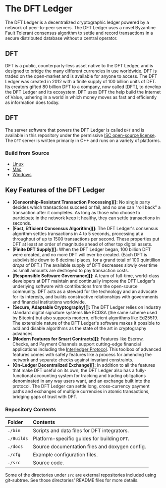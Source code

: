 # The DFT Ledger

The DFT Ledger is a decentralized cryptographic ledger powered by a network of peer-to-peer servers. The DFT Ledger uses a novel Byzantine Fault Tolerant consensus algorithm to settle and record transactions in a secure distributed database without a central operator.

## DFT
DFT is a public, counterparty-less asset native to the DFT Ledger, and is designed to bridge the many different currencies in use worldwide. DFT is traded on the open-market and is available for anyone to access. The DFT Ledger was created in 2012 with a finite supply of 100 billion units of DFT. Its creators gifted 80 billion DFT to a company, now called [DFT], to develop the DFT Ledger and its ecosystem.  DFT uses DFT the help build the Internet of Value, ushering in a world in which money moves as fast and efficiently as information does today.

## DFT
The server software that powers the DFT Ledger is called `DFT` and is available in this repository under the permissive [ISC open-source license](LICENSE). The `DFT` server is written primarily in C++ and runs on a variety of platforms.

### Build from Source

* [Linux](Builds/linux/README.md)
* [Mac](Builds/macos/README.md)
* [Windows](Builds/VisualStudio2017/README.md)

## Key Features of the DFT Ledger

- **[Censorship-Resistant Transaction Processing][]:** No single party decides which transactions succeed or fail, and no one can "roll back" a transaction after it completes. As long as those who choose to participate in the network keep it healthy, they can settle transactions in seconds.
- **[Fast, Efficient Consensus Algorithm][]:** The DFT Ledger's consensus algorithm settles transactions in 4 to 5 seconds, processing at a throughput of up to 1500 transactions per second. These properties put DFT at least an order of magnitude ahead of other top digital assets.
- **[Finite DFT Supply][]:** When the DFT Ledger began, 100 billion DFT were created, and no more DFT will ever be created. (Each DFT is subdivisible down to 6 decimal places, for a grand total of 100 quintillion _drops_ of DFT.) The available supply of DFT decreases slowly over time as small amounts are destroyed to pay transaction costs.
- **[Responsible Software Governance][]:** A team of full-time, world-class developers at DFT maintain and continually improve the DFT Ledger's underlying software with contributions from the open-source community. DFT acts as a steward for the technology and an advocate for its interests, and builds constructive relationships with governments and financial institutions worldwide.
- **[Secure, Adaptable Cryptography][]:** The DFT Ledger relies on industry standard digital signature systems like ECDSA (the same scheme used by Bitcoin) but also supports modern, efficient algorithms like Ed25519. The extensible nature of the DFT Ledger's software makes it possible to add and disable algorithms as the state of the art in cryptography advances.
- **[Modern Features for Smart Contracts][]:** Features like Escrow, Checks, and Payment Channels support cutting-edge financial applications including the [Interledger Protocol](https://interledger.org/). This toolbox of advanced features comes with safety features like a process for amending the network and separate checks against invariant constraints.
- **[On-Ledger Decentralized Exchange][]:** In addition to all the features that make DFT useful on its own, the DFT Ledger also has a fully-functional accounting system for tracking and trading obligations denominated in any way users want, and an exchange built into the protocol. The DFT Ledger can settle long, cross-currency payment paths and exchanges of multiple currencies in atomic transactions, bridging gaps of trust with DFT.

### Repository Contents

| Folder     | Contents                                         |
|:-----------|:-------------------------------------------------|
| `./bin`    | Scripts and data files for DFT integrators.   |
| `./Builds` | Platform-specific guides for building `DFT`. |
| `./docs`   | Source documentation files and doxygen config.   |
| `./cfg`    | Example configuration files.                     |
| `./src`    | Source code.                                     |

Some of the directories under `src` are external repositories included using
git-subtree. See those directories' README files for more details.
